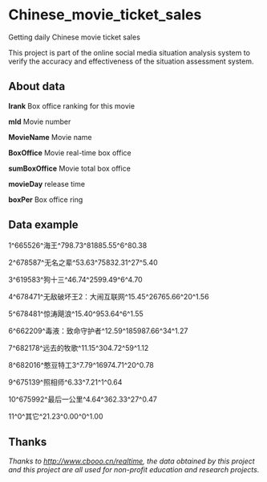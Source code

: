# Chinese_movie_ticket_sales
Getting daily Chinese movie ticket sales

This project is part of the online social media situation analysis system to verify the accuracy and effectiveness of the situation assessment system.

## About data
**Irank**  Box office ranking for this movie

**mId**  Movie number

**MovieName**  Movie name

**BoxOffice**  Movie real-time box office

**sumBoxOffice**  Movie total box office

**movieDay**  release time

**boxPer**  Box office ring

## Data example
1^665526^海王^798.73^81885.55^6^80.38

2^678587^无名之辈^53.63^75832.31^27^5.40

3^619583^狗十三^46.74^2599.49^6^4.70

4^678471^无敌破坏王2：大闹互联网^15.45^26765.66^20^1.56

5^678481^惊涛飓浪^15.40^953.64^6^1.55

6^662209^毒液：致命守护者^12.59^185987.66^34^1.27

7^682178^远去的牧歌^11.15^304.72^59^1.12

8^682016^憨豆特工3^7.79^16974.71^20^0.78

9^675139^照相师^6.33^7.21^1^0.64

10^675992^最后一公里^4.64^362.33^27^0.47

11^0^其它^21.23^0.00^0^1.00

## Thanks
_Thanks to http://www.cbooo.cn/realtime, the data obtained by this project and this project are all used for non-profit education and research projects._
